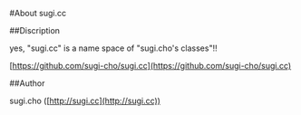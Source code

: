 #About sugi.cc

##Discription

yes, "sugi.cc" is a name space of "sugi.cho's classes"!!

[https://github.com/sugi-cho/sugi.cc](https://github.com/sugi-cho/sugi.cc)

##Author

sugi.cho ([http://sugi.cc](http://sugi.cc))

